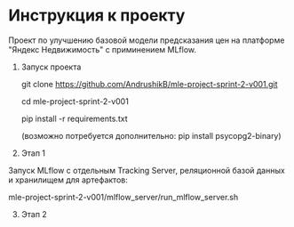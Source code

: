 # Инструкция к проекту
Проект по улучшению базовой модели предсказания цен на платформе "Яндекс Недвижимость" c приминением MLflow.

1. Запуск проекта

    git clone https://github.com/AndrushikB/mle-project-sprint-2-v001.git

    cd mle-project-sprint-2-v001

    pip install -r requirements.txt

    (возможно потребуется дополнительно: pip install psycopg2-binary)

2. Этап 1

  Запуск MLflow с отдельным Tracking Server, реляционной базой данных и хранилищем для артефактов:
  
  mle-project-sprint-2-v001/mlflow_server/run_mlflow_server.sh

3. Этап 2

   

